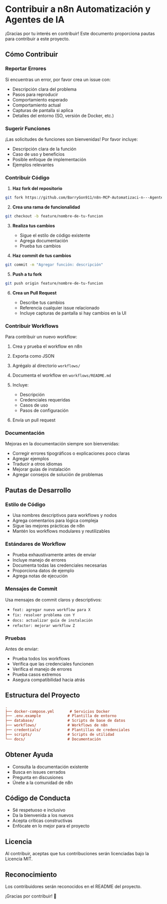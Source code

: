 # Contribuir a n8n Automatización y Agentes de IA

¡Gracias por tu interés en contribuir! Este documento proporciona pautas para contribuir a este proyecto.

## Cómo Contribuir

### Reportar Errores

Si encuentras un error, por favor crea un issue con:

- Descripción clara del problema
- Pasos para reproducir
- Comportamiento esperado
- Comportamiento actual
- Capturas de pantalla si aplica
- Detalles del entorno (SO, versión de Docker, etc.)

### Sugerir Funciones

¡Las solicitudes de funciones son bienvenidas! Por favor incluye:

- Descripción clara de la función
- Caso de uso y beneficios
- Posible enfoque de implementación
- Ejemplos relevantes

### Contribuir Código

1. **Haz fork del repositorio**

```bash
git fork https://github.com/BarryGon911/n8n-MCP-Automatizaci-n---Agentes-de-IA-Inteligentes.git

```

2. **Crea una rama de funcionalidad**

```bash
git checkout -b feature/nombre-de-tu-funcion

```

3. **Realiza tus cambios**

   - Sigue el estilo de código existente
   - Agrega documentación
   - Prueba tus cambios

4. **Haz commit de tus cambios**

```bash
git commit -m "Agregar función: descripción"

```

5. **Push a tu fork**

```bash
git push origin feature/nombre-de-tu-funcion

```

6. **Crea un Pull Request**

   - Describe tus cambios
   - Referencia cualquier issue relacionado
   - Incluye capturas de pantalla si hay cambios en la UI

### Contribuir Workflows

Para contribuir un nuevo workflow:

1. Crea y prueba el workflow en n8n
2. Exporta como JSON
3. Agrégalo al directorio `workflows/`
4. Documenta el workflow en `workflows/README.md`
5. Incluye:

   - Descripción
   - Credenciales requeridas
   - Casos de uso
   - Pasos de configuración

6. Envía un pull request

### Documentación

Mejoras en la documentación siempre son bienvenidas:

- Corregir errores tipográficos o explicaciones poco claras
- Agregar ejemplos
- Traducir a otros idiomas
- Mejorar guías de instalación
- Agregar consejos de solución de problemas

## Pautas de Desarrollo

### Estilo de Código

- Usa nombres descriptivos para workflows y nodos
- Agrega comentarios para lógica compleja
- Sigue las mejores prácticas de n8n
- Mantén los workflows modulares y reutilizables

### Estándares de Workflow

- Prueba exhaustivamente antes de enviar
- Incluye manejo de errores
- Documenta todas las credenciales necesarias
- Proporciona datos de ejemplo
- Agrega notas de ejecución

### Mensajes de Commit

Usa mensajes de commit claros y descriptivos:

- `feat: agregar nuevo workflow para X`
- `fix: resolver problema con Y`
- `docs: actualizar guía de instalación`
- `refactor: mejorar workflow Z`

### Pruebas

Antes de enviar:

- Prueba todos los workflows
- Verifica que las credenciales funcionen
- Verifica el manejo de errores
- Prueba casos extremos
- Asegura compatibilidad hacia atrás

## Estructura del Proyecto

```ini
.
├── docker-compose.yml       # Servicios Docker
├── .env.example            # Plantilla de entorno
├── database/               # Scripts de base de datos
├── workflows/              # Workflows de n8n
├── credentials/            # Plantillas de credenciales
├── scripts/                # Scripts de utilidad
└── docs/                   # Documentación

```

## Obtener Ayuda

- Consulta la documentación existente
- Busca en issues cerrados
- Pregunta en discusiones
- Únete a la comunidad de n8n

## Código de Conducta

- Sé respetuoso e inclusivo
- Da la bienvenida a los nuevos
- Acepta críticas constructivas
- Enfócate en lo mejor para el proyecto

## Licencia

Al contribuir, aceptas que tus contribuciones serán licenciadas bajo la Licencia MIT.

## Reconocimiento

Los contribuidores serán reconocidos en el README del proyecto.

¡Gracias por contribuir! 🙏

